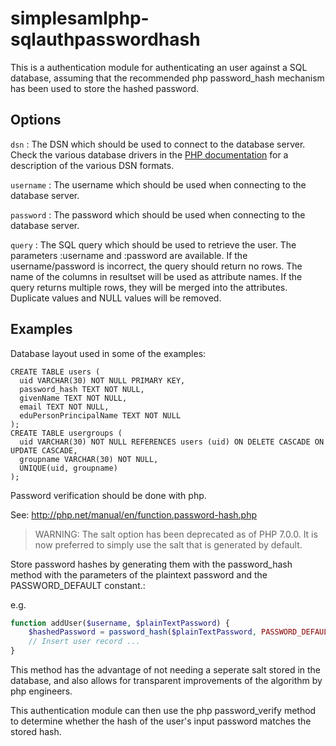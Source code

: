 # simplesamlphp-sqlauthpasswordhash

This is a authentication module for authenticating an user against a SQL database, assuming that the recommended php password_hash mechanism has been used to store the hashed password.


Options
-------

`dsn`
:   The DSN which should be used to connect to the database server.
    Check the various database drivers in the [PHP documentation](http://php.net/manual/en/pdo.drivers.php) for a description of the various DSN formats.

`username`
:   The username which should be used when connecting to the database server.


`password`
:   The password which should be used when connecting to the database server.

`query`
:   The SQL query which should be used to retrieve the user.
    The parameters :username and :password are available.
    If the username/password is incorrect, the query should return no rows.
    The name of the columns in resultset will be used as attribute names.
    If the query returns multiple rows, they will be merged into the attributes.
    Duplicate values and NULL values will be removed.


Examples
--------

Database layout used in some of the examples:

    CREATE TABLE users (
      uid VARCHAR(30) NOT NULL PRIMARY KEY,
      password_hash TEXT NOT NULL,
      givenName TEXT NOT NULL,
      email TEXT NOT NULL,
      eduPersonPrincipalName TEXT NOT NULL
    );
    CREATE TABLE usergroups (
      uid VARCHAR(30) NOT NULL REFERENCES users (uid) ON DELETE CASCADE ON UPDATE CASCADE,
      groupname VARCHAR(30) NOT NULL,
      UNIQUE(uid, groupname)
    );

Password verification should be done with php.

See: http://php.net/manual/en/function.password-hash.php

> WARNING: The salt option has been deprecated as of PHP 7.0.0. It is now preferred 
> to simply use the salt that is generated by default.
 
Store password hashes by generating them with the password_hash method with the parameters of the plaintext password 
and the PASSWORD_DEFAULT constant.:

e.g.

```php
function addUser($username, $plainTextPassword) {
    $hashedPassword = password_hash($plainTextPassword, PASSWORD_DEFAULT);
    // Insert user record ...    
}
```

This method has the advantage of not needing a seperate salt stored in the database, and also allows for transparent improvements
of the algorithm by php engineers.

This authentication module can then use the php password_verify method to determine whether the hash of the user's input
password matches the stored hash.
